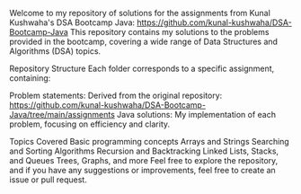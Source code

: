 Welcome to my repository of solutions for the assignments from Kunal Kushwaha's DSA Bootcamp Java: https://github.com/kunal-kushwaha/DSA-Bootcamp-Java This repository contains my solutions to the problems provided in the bootcamp, covering a wide range of Data Structures and Algorithms (DSA) topics.

Repository Structure Each folder corresponds to a specific assignment, containing:

Problem statements: Derived from the original repository: https://github.com/kunal-kushwaha/DSA-Bootcamp-Java/tree/main/assignments Java solutions: My implementation of each problem, focusing on efficiency and clarity.

Topics Covered Basic programming concepts Arrays and Strings Searching and Sorting Algorithms Recursion and Backtracking Linked Lists, Stacks, and Queues Trees, Graphs, and more Feel free to explore the repository, and if you have any suggestions or improvements, feel free to create an issue or pull request.
